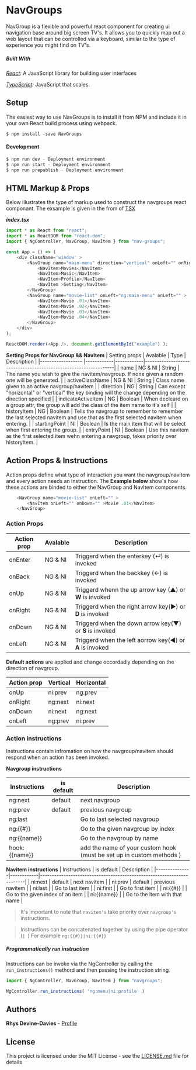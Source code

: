 # NavGroups
NavGroup is a flexible and powerful react component for creating ui navigation base around big screen TV's. It allows you to quickly map out a web layout that can be controlled via a keyboard, similar to the type of experience you might find on TV's.

##### Built With
_[React](https://facebook.github.io/react/):_ A JavaScript library for building user interfaces

_[TypeScript](https://www.typescriptlang.org/):_ JavaScript that scales.

## Setup
The easiest way to use NavGroups is to install it from NPM and include it in your own React build process using webpack.

```$ npm install -save NavGroups```

#### Development
 ``` bash
 $ npm run dev - Deployment environment
 $ npm run start - Deployment environment
 $ npm run prepublish - Deployment environment
 ```

## HTML Markup & Props
Below illustrates the type of markup used to construct the navgroups react componant. The exsample is given in the from of [TSX](https://www.typescriptlang.org/docs/handbook/react-&-webpack.html)

___index.tsx___
```javascript
import * as React from "react";
import * as ReactDOM from "react-dom";
import { NgController, NavGroup, NavItem } from "nav-groups";

const App = () => (
    <div className='window' >
        <NavGroup name="main-menu" direction="vertical" onLeft="" onRight="ng:last"  >
            <NavItem>Movies</NavItem>
            <NavItem>Music</NavItem>
            <NavItem>Profile</NavItem>
            <NavItem >Setting</NavItem>
        </NavGroup>
        <NavGroup name="movie-list" onLeft="ng:main-menu" onLeft="" >
            <NavItem>Movie .01</NavItem>
            <NavItem>Movie .02</NavItem>
            <NavItem>Movie .03</NavItem>
            <NavItem>Movie .04</NavItem>
        </NavGroup>
    </div>
);

ReactDOM.render(<App />, document.getElementById("example") );
```

**Setting Props for NavGroup && NavItem**
| Setting props      | Avalable   | Type       |  Description                                                           |
|------------------  |------------|------------|-----------------------------------------------------------------|
| name               | NG & NI    | String     | The name you wish to give the navitem/navgroup. If none given a random one will be generated. |
| activeClassName    | NG & NI    | String     | Class name given to an active navgroup/navitem |
| direction          | NG         | String     | Can except "horizontal" or "vertical" the key binding will the change depending on the direction specified |
| indicateActiveItem | NG         | Boolean    | When decleard on a group attr, the group will add the class of the item name to it's self |
| historyItem        | NG         | Boolean    | Tells the navgroup to remember to remember the last selected navitem and use that as the first selected navitem when entering. |
| startingPoint      | NI         | Boolean    | Is the main item that will be select when first entering the group. |
| entryPoint         | NI         | Boolean    | Use this navitem as the first selected item wehn entering a navgroup, takes priority over historyItem. |

## Action Props & Instructions
Action props define what type of interaction you want the navgroup/navitem and every action needs an instruction. The **Example below** show's how these actions are binded to either the NavGroup and NavItem components.

```javascript
    <NavGroup name="movie-list" onLeft="" >
        <NavItem onLeft="" onDown="" >Movie .01</NavItem>
    </NavGroup>
```

### Action Props

| Action prop       | Avalable | Description                                                           |
|------------------ |----------|-----------------------------------------------------------------------|
| onEnter           | NG & NI  | Triggerd when the enterkey (↵) is invoked                             |
| onBack            | NG & NI  | Triggerd when the backkey (←) is invoked                              |
| onUp              | NG & NI  | Triggerd whenn the up arrow key (▲) or **W** is invoked               |
| onRight           | NG & NI  | Triggerd when the right arrow key(►) or **D** is invoked              |
| onDown            | NG & NI  | Triggerd when the down arrow key(▼) or **S** is invoked               |
| onLeft            | NG & NI  | Triggerd when the left aorrow key(◄) or **A**  is invoked             |

**Default actions** are applied and change occordadly depending on the direction of navgroup.

| Action prop       | Vertical | Horizontal |
|------------------ |----------|------------|
| onUp              | ni:prev  | ng:prev    |
| onRight           | ng:next  | ni:next    |
| onDown            | ni:next  | ng:next    |
| onLeft            | ng:prev  | ni:prev    |

### Action instructions
Instructions contain infromation on how the navgroup/navitem should respond when an action has been invoked.

**Navgroup instructions**

| Instructions  | is default | Description                                                           |
|---------------|------------|-----------------------------------------------------------------------|
| ng:next       | default    | next navgroup                                                         |
| ng:prev       | default    | previous navgroup                                                     |
| ng:last       |            | Go to last selected navgroup                                          |
| ng:{{#}}      |            | Go to the given navgroup by index                                     |
| ng:{{name}}   |            | Go to the navgroup by name                                            |
| hook:{{name}} |            | add the name of your custom hook (must be set up in custom methods  ) |

**Navitem instructions**
| Instructions  | is default | Description                                                           |
|---------------|------------|-----------------------------------------------------------------------|
| ni:next       | default    | next navitem                                                          |
| ni:prev       | default    | previous navitem                                                      |
| ni:last       |            | Go to last item                                                       |
| ni:first      |            | Go to first item                                                      |
| ni:{{#}}      |            | Go to the given index of an item                                      |
| ni:{{name}}   |            | Go to the item with that name                                         |

> It's important to note that `navitem's` take priority over `navgroup's` instructions.

> Instructions can be concatenated together by using the pipe operator  (```| ```)
For example ```ng:{{#}}|ni:{{#}} ```

##### Programmatically run instruction
Instructions can be invoke via the NgController by calling the `run_instructions()` methord and then passing the instruction string.
```javascript
import { NgController, NavGroup, NavItem } from "navgroups";

NgController.run_instructions( 'ng:menu|ni:profile' )
```

## Authors
**Rhys Devine-Davies** - [Profile](http://www.mrdevinedavies.co.uk)

## License
This project is licensed under the MIT License - see the [LICENSE.md](LICENSE.md) file for details